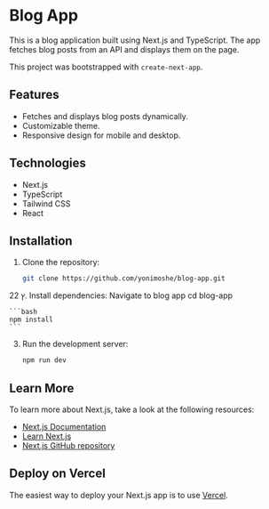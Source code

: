 # Blog App

This is a blog application built using Next.js and TypeScript. The app fetches blog posts from an API and displays them on the page.

This project was bootstrapped with `create-next-app`.

## Features

- Fetches and displays blog posts dynamically.
- Customizable theme.
- Responsive design for mobile and desktop.

## Technologies

- Next.js
- TypeScript
- Tailwind CSS
- React

## Installation

1. Clone the repository:

    ```bash
    git clone https://github.com/yonimoshe/blog-app.git
    ```
2ץ
2. Install dependencies:
   Navigate to blog app
   cd blog-app


    ```bash
    npm install
    ```

3. Run the development server:

    ```bash
    npm run dev
    ```

## Learn More

To learn more about Next.js, take a look at the following resources:

- [Next.js Documentation](https://nextjs.org/docs)
- [Learn Next.js](https://nextjs.org/learn)
- [Next.js GitHub repository](https://github.com/vercel/next.js)

## Deploy on Vercel

The easiest way to deploy your Next.js app is to use [Vercel](https://vercel.com).

